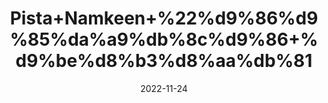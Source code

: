 ---
title: 'Pista+Namkeen+%22%d9%86%d9%85%da%a9%db%8c%d9%86+%d9%be%d8%b3%d8%aa%db%81'
date: '2022-11-24' 
metatag: '' 
inventory: '0' 
draft: false 
# meta description 
shortDescripton: 'Salted+Pistachio%22+It+can+help+with+reducing+the+risk+of+heart+diseases%2c+lower+blood+pressure+and+cholesterol%2c+and+prevent+anemia.+'
description: 'Dry+Fruit+%da%88%d8%b1%d8%a7%d8%a6%db%8c+%d9%81%d8%b1%d9%88%d8%aa'
longdescription: ''
tags: ''
brand: ''
subCategory: ''
unit: '250 gm-Pk'
sellCount: '0'
featured: False
# product Price
price: '800.0'
# Product Short Description
shortDescription: 'Salted+Pistachio%22+It+can+help+with+reducing+the+risk+of+heart+diseases%2c+lower+blood+pressure+and+cholesterol%2c+and+prevent+anemia.+'
productID: 'A65984DF-353C-ED11-996A-005056B3A416'
type: 'products'
category: 'Dry+Fruit+%da%88%d8%b1%d8%a7%d8%a6%db%8c+%d9%81%d8%b1%d9%88%d8%aa' 
thumnailproduct: 'https://eraconnect.blob.core.windows.net/product-images/aminsaddiquidawakhana/a2784bfb-c412-4249-9e58-071337c86543.webp' 
images:
  - image: 'https://eraconnect.blob.core.windows.net/product-images/aminsaddiquidawakhana/a2784bfb-c412-4249-9e58-071337c86543.webp'  
Variants:
---